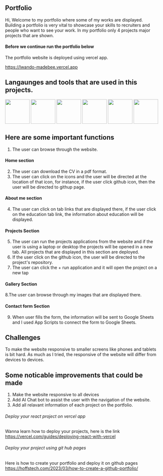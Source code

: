 ## Portfolio
Hi, Welcome to my portfolio where some of my works are displayed. Building a portfolio is very vital to showcase your skills to recruiters and people who want to see your work. In my portfolio only 4 projects major projects that are shown. 

#### Before we continue run the portfolio below

The portfolio website is deployed using vercel app. 

https://lwando-madebee.vercel.app

## Langaunges and tools that are used in this projects. 
<img src="https://github.com/LwandoMadebe/Portfolio/assets/147529941/5ce1fc4a-4af9-4dfa-99c7-5b6b445de3a2" width='80'>
<img src="https://github.com/LwandoMadebe/Portfolio/assets/147529941/3e8a3d62-4217-46bc-8d1b-13cd740308ab" width='80'>
<img src="https://github.com/LwandoMadebe/Portfolio/assets/147529941/8c3f0960-5538-416a-ab6f-db672368bd51" width='80'>
<img src="https://github.com/LwandoMadebe/Portfolio/assets/147529941/ca7bb49c-9c77-437e-aeff-a04a0b04b63d" width='80'>
<img src="https://github.com/LwandoMadebe/Portfolio/assets/147529941/76c1d6ee-abee-426f-b2a9-84e8a2b65fc4" width='80'>
<img src="https://github.com/LwandoMadebe/Portfolio/assets/147529941/268d0b40-4aba-4617-b46c-040ca7a5da92" width='80'>


## Here are some important functions 
1. The user can browse through the website.

#### Home section 
2. The user can download the CV in a pdf format.
3. The user can click on the icons and the user will be directed at the location of that icon, for instance, if the user click github icon, then the user will be directed to githup page.

#### About me section 
4. The user can click on tab links that are displayed there, if the user click on the education tab link, the information about education will be displayed.
   

#### Projects Section
5. The user can run the projects applications from the website and if the user is using a laptop or desktop the projects will be opened in a new tab. All projects that are displayed in this section are deployed.
6. If the user click on the github icon, the user will be directed to the project's repository. 
7. The user can click the + run application and it will open the project on a new tap

#### Gallery Section 
8.The user can browse through my images that are displayed there.
  
#### Contact form Section 
9. When user fills the form, the information will be sent to Google Sheets and I used App Scripts to connect the form to Google Sheets. 

## Challenges
To make the website responsive to smaller screens like phones and tablets is bit hard. As much as I tried, the responsive of the website will differ from devices to devices.

## Some noticable improvements that could be made
1. Make the website responsive to all devices
2. Add AI Chat bot to assist the user with the navigation of the website.
3. Add all relavant information of each project on the portfolio.

###### Deploy your react project on vercel app

Wanna learn how to deploy your projects, here is the link https://vercel.com/guides/deploying-react-with-vercel

###### Deploy your project using git hub pages 

Here is how to create your portfolio and deploy it on github pages https://hoffstech.com/2023/03/how-to-create-a-github-portfolio/
